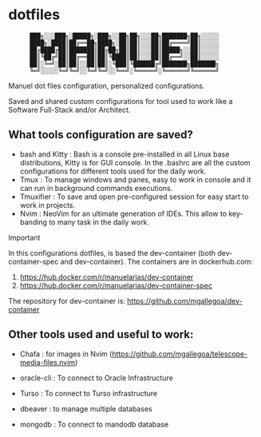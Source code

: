 # dotfiles
          ███╗░░░███╗░█████╗░███╗░░██╗██╗░░░██╗███████╗██╗░░░░░    
          ████╗░████║██╔══██╗████╗░██║██║░░░██║██╔════╝██║░░░░░    
          ██╔████╔██║███████║██╔██╗██║██║░░░██║█████╗░░██║░░░░░    
          ██║╚██╔╝██║██╔══██║██║╚████║██║░░░██║██╔══╝░░██║░░░░░   
          ██║░╚═╝░██║██║░░██║██║░╚███║╚██████╔╝███████╗███████╗    
          ╚═╝░░░░░╚═╝╚═╝░░╚═╝╚═╝░░╚══╝░╚═════╝░╚══════╝╚══════╝    
    

Manuel dot files configuration, personalized configurations.

Saved and shared custom configurations for tool used to work like a Software Full-Stack and/or Architect.

## What tools configuration are saved?
* bash and Kitty : Bash is a console pre-installed in all Linux base distributions, Kitty is for GUI console. In the .bashrc are all the custom configurations for different tools used for the daily work.
* Tmux : To manage windows and panes, easy to work in console and it can run in background commands executions.
* Tmuxifier : To save and open pre-configured session for easy start to work in projects.
* Nvim : NeoVim for an ultimate generation of IDEs. This allow to key-banding to many task in the daily work.

> [!IMPORTANT]
> In this configurations dotfiles, is based the dev-container (both dev-container-spec and dev-container). The containers are in dockerhub.com:
> 1. https://hub.docker.com/r/manuelarias/dev-container
> 2. https://hub.docker.com/r/manuelarias/dev-container-spec
>
> The repository for dev-container is: https://github.com/mgallegoa/dev-container


## Other tools used and useful to work:
* Chafa : for images in Nvim (https://github.com/mgallegoa/telescope-media-files.nvim)

* oracle-cli : To connect to Oracle Infrastructure
* Turso : To connect to Turso infrastructure

* dbeaver : to manage multiple databases
* mongodb : To connect to mandodb database

